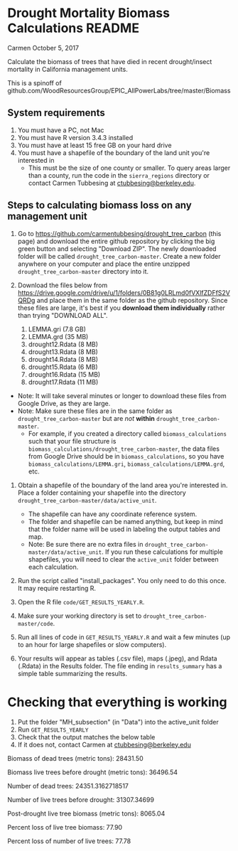 Drought Mortality Biomass Calculations README
================
Carmen
October 5, 2017

Calculate the biomass of trees that have died in recent drought/insect mortality in California management units.

This is a spinoff of github.com/WoodResourcesGroup/EPIC\_AllPowerLabs/tree/master/Biomass

System requirements
-------------------

1.  You must have a PC, not Mac
2.  You must have R version 3.4.3 installed
3.  You must have at least 15 free GB on your hard drive
4.  You must have a shapefile of the boundary of the land unit you're interested in
    -   This must be the size of one county or smaller. To query areas larger than a county, run the code in the `sierra_regions` directory or contact Carmen Tubbesing at <ctubbesing@berkeley.edu>.

Steps to calculating biomass loss on any management unit
--------------------------------------------------------

1.  Go to <https://github.com/carmentubbesing/drought_tree_carbon> (this page) and download the entire github repository by clicking the big green button and selecting "Download ZIP". The newly downloaded folder will be called `drought_tree_carbon-master`. Create a new folder anywhere on your computer and place the entire unzipped `drought_tree_carbon-master` directory into it.

2.  Download the files below from <https://drive.google.com/drive/u/1/folders/0B81g0LRLmd0fVXlfZDFfS2VQRDg> and place them in the same folder as the github repository. Since these files are large, it's best if you **download them individually** rather than trying "DOWNLOAD ALL".
    1.  LEMMA.gri (7.8 GB)
    2.  LEMMA.grd (35 MB)
    3.  drought12.Rdata (8 MB)
    4.  drought13.Rdata (8 MB)
    5.  drought14.Rdata (8 MB)
    6.  drought15.Rdata (6 MB)
    7.  drought16.Rdata (15 MB)
    8.  drought17.Rdata (11 MB)

-   Note: It will take several minutes or longer to download these files from Google Drive, as they are large.
-   Note: Make sure these files are in the same folder as `drought_tree_carbon-master` but are *not* **within** `drought_tree_carbon-master`.
    -   For example, if you created a directory called `biomass_calculations` such that your file structure is `biomass_calculations/drought_tree_carbon-master`, the data files from Google Drive should be in `biomass_calculations`, so you have `biomass_calculations/LEMMA.gri`, `biomass_calculations/LEMMA.grd`, etc.

1.  Obtain a shapefile of the boundary of the land area you're interested in. Place a folder containing your shapefile into the directory `drought_tree_carbon-master/data/active_unit`.
    -   The shapefile can have any coordinate reference system.
    -   The folder and shapefile can be named anything, but keep in mind that the folder name will be used in labeling the output tables and map.
    -   Note: Be sure there are no extra files in `drought_tree_carbon-master/data/active_unit`. If you run these calculations for multiple shapefiles, you will need to clear the `active_unit` folder between each calculation.
2.  Run the script called "install\_packages". You only need to do this once. It may require restarting R.

3.  Open the R file `code/GET_RESULTS_YEARLY.R`.

4.  Make sure your working directory is set to `drought_tree_carbon-master/code`.

5.  Run all lines of code in `GET_RESULTS_YEARLY.R` and wait a few minutes (up to an hour for large shapefiles or slow computers).

6.  Your results will appear as tables (.csv file), maps (.jpeg), and Rdata (.Rdata) in the Results folder. The file ending in `results_summary` has a simple table summarizing the results.

Checking that everything is working
===================================

1.  Put the folder "MH\_subsection" (in "Data") into the active\_unit folder
2.  Run `GET_RESULTS_YEARLY`
3.  Check that the output matches the below table
4.  If it does not, contact Carmen at <ctubbesing@berkeley.edu>

Biomass of dead trees (metric tons): 28431.50

Biomass live trees before drought (metric tons): 36496.54

Number of dead trees: 24351.3162718517

Number of live trees before drought: 31307.34699

Post-drought live tree biomass (metric tons): 8065.04

Percent loss of live tree biomass: 77.90

Percent loss of number of live trees: 77.78
